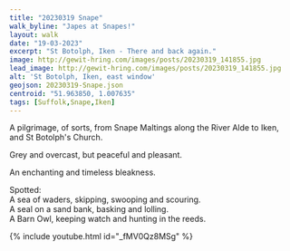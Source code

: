 ```yaml
---
title: "20230319 Snape"
walk_byline: "Japes at Snapes!"
layout: walk
date: "19-03-2023"
excerpt: "St Botolph, Iken - There and back again."
image: http://gewit-hring.com/images/posts/20230319_141855.jpg
lead_image: http://gewit-hring.com/images/posts/20230319_141855.jpg
alt: 'St Botolph, Iken, east window'
geojson: 20230319-Snape.json
centroid: "51.963850, 1.007635"
tags: [Suffolk,Snape,Iken]
---
```

A pilgrimage, of sorts, from Snape Maltings along the River Alde to Iken, and St Botolph's Church.

Grey and overcast, but peaceful and pleasant. 

An enchanting and timeless bleakness.

Spotted:   
A sea of waders, skipping, swooping and scouring.  
A seal on a sand bank, basking and lolling.  
A Barn Owl, keeping watch and hunting in the reeds.  

{% include youtube.html id="_fMV0Qz8MSg" %} 
